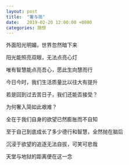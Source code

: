 ```yaml
---
layout: post
title:  "奢与简"
date:   2019-02-20 12:00:00 +0800
categories: 随想
---
```


外面阳光明媚，世界忽然暗下来

阳光能照亮双眼，无法点亮心灯

唯有智慧能点亮吾心，愿此生向慧而行

今日今时，我们生活质量比以往大有提升

若是回到过去苦日子，我们还能否接受？

为何奢入简如此艰难？

全在于我们自身的欲望已然膨胀而不自知

至于自己到底成长了多少德行和智慧，全然抛在脑后

沉浸于欲望的追逐无法自拔，可笑可悲哉

天堂与地狱的距离便在这一念

